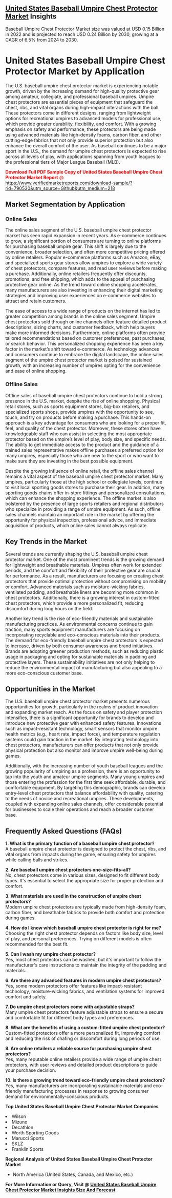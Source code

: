 <h2><a href="https://www.verifiedmarketreports.com/download-sample/?rid=790530&amp;utm_source=Github&amp;utm_medium=218" target="_blank">United States Baseball Umpire Chest Protector Market</a> Insights</h2><p>Baseball Umpire Chest Protector Market size was valued at USD 0.15 Billion in 2022 and is projected to reach USD 0.24 Billion by 2030, growing at a CAGR of 6.5% from 2024 to 2030.</p><p><h1>United States Baseball Umpire Chest Protector Market by Application</h1> <p>The U.S. baseball umpire chest protector market is experiencing notable growth, driven by the increasing demand for high-quality protective gear among amateur, collegiate, and professional baseball umpires. Umpire chest protectors are essential pieces of equipment that safeguard the chest, ribs, and vital organs during high-impact interactions with the ball. These protectors come in different designs, ranging from lightweight options for recreational umpires to advanced models for professional use, which provide greater durability, flexibility, and comfort. With a growing emphasis on safety and performance, these protectors are being made using advanced materials like high-density foams, carbon fiber, and other cutting-edge fabrics that not only provide superior protection but also enhance the overall comfort of the user. As baseball continues to be a major sport in the U.S., the demand for umpire chest protectors is expected to rise across all levels of play, with applications spanning from youth leagues to the professional tiers of Major League Baseball (MLB).</p> <p><p><span class=""><span style="color: #ff0000;"><strong>Download Full PDF Sample Copy of United States Baseball Umpire Chest Protector Market Report</strong> @ </span><a href="https://www.verifiedmarketreports.com/download-sample/?rid=790530&amp;utm_source=Github&amp;utm_medium=218" target="_blank">https://www.verifiedmarketreports.com/download-sample/?rid=790530&amp;utm_source=Github&amp;utm_medium=218</a></span></p></p> <h2>Market Segmentation by Application</h2> <h3>Online Sales</h3> <p>The online sales segment of the U.S. baseball umpire chest protector market has seen rapid expansion in recent years. As e-commerce continues to grow, a significant portion of consumers are turning to online platforms for purchasing baseball umpire gear. This shift is largely due to the convenience, broader selection, and often more competitive pricing offered by online retailers. Popular e-commerce platforms such as Amazon, eBay, and specialized sports gear stores allow umpires to explore a wide variety of chest protectors, compare features, and read user reviews before making a purchase. Additionally, online retailers frequently offer discounts, promotions, and free shipping, which adds to the appeal of purchasing protective gear online. As the trend toward online shopping accelerates, many manufacturers are also investing in enhancing their digital marketing strategies and improving user experiences on e-commerce websites to attract and retain customers.</p> <p>The ease of access to a wide range of products on the internet has led to greater competition among brands in the online sales segment. Umpire chest protectors sold through online channels often feature detailed product descriptions, sizing charts, and customer feedback, which help buyers make more informed decisions. Furthermore, online platforms often provide tailored recommendations based on customer preferences, past purchases, or search behavior. This personalized shopping experience has been a key factor in the market’s shift toward e-commerce. As technology advances and consumers continue to embrace the digital landscape, the online sales segment of the umpire chest protector market is poised for sustained growth, with an increasing number of umpires opting for the convenience and ease of online shopping.</p> <h3>Offline Sales</h3> <p>Offline sales of baseball umpire chest protectors continue to hold a strong presence in the U.S. market, despite the rise of online shopping. Physical retail stores, such as sports equipment stores, big-box retailers, and specialized sports shops, provide umpires with the opportunity to see, touch, and try on products before making a purchase. This hands-on approach is a key advantage for consumers who are looking for a proper fit, feel, and quality of the chest protector. Moreover, these stores often have knowledgeable staff who can assist in selecting the most appropriate protector based on the umpire’s level of play, body size, and specific needs. The ability to get immediate access to the product and the guidance of a trained sales representative makes offline purchases a preferred option for many umpires, especially those who are new to the sport or who want to make sure they are investing in the best possible equipment.</p> <p>Despite the growing influence of online retail, the offline sales channel remains a vital aspect of the baseball umpire chest protector market. Many umpires, particularly those at the high school or collegiate levels, continue to visit local sporting goods stores to purchase their gear. In addition, many sporting goods chains offer in-store fittings and personalized consultations, which can enhance the shopping experience. The offline market is also bolstered by the presence of large sports retailers and regional distributors who specialize in providing a range of umpire equipment. As such, offline sales channels maintain an important role in the market by offering the opportunity for physical inspection, professional advice, and immediate acquisition of products, which online sales cannot always replicate.</p> <h2>Key Trends in the Market</h2> <p>Several trends are currently shaping the U.S. baseball umpire chest protector market. One of the most prominent trends is the growing demand for lightweight and breathable materials. Umpires often work for extended periods, and the comfort and flexibility of their protective gear are crucial for performance. As a result, manufacturers are focusing on creating chest protectors that provide optimal protection without compromising on mobility or comfort. Advanced materials such as moisture-wicking fabrics, ventilated padding, and breathable liners are becoming more common in chest protectors. Additionally, there is a growing interest in custom-fitted chest protectors, which provide a more personalized fit, reducing discomfort during long hours on the field.</p> <p>Another key trend is the rise of eco-friendly materials and sustainable manufacturing practices. As environmental concerns continue to gain traction, many sports equipment manufacturers are focusing on incorporating recyclable and eco-conscious materials into their products. The demand for eco-friendly baseball umpire chest protectors is expected to increase, driven by both consumer awareness and brand initiatives. Brands are adopting greener production methods, such as reducing plastic usage in packaging and opting for sustainable materials in padding and protective layers. These sustainability initiatives are not only helping to reduce the environmental impact of manufacturing but also appealing to a more eco-conscious customer base.</p> <h2>Opportunities in the Market</h2> <p>The U.S. baseball umpire chest protector market presents numerous opportunities for growth, particularly in the realms of product innovation and expanding market reach. As the focus on safety and player protection intensifies, there is a significant opportunity for brands to develop and introduce new protective gear with enhanced safety features. Innovations such as impact-resistant technology, smart sensors that monitor umpire health metrics (e.g., heart rate, impact force), and temperature regulation systems could gain traction in the market. By integrating technology into chest protectors, manufacturers can offer products that not only provide physical protection but also monitor and improve umpire well-being during games.</p> <p>Additionally, with the increasing number of youth baseball leagues and the growing popularity of umpiring as a profession, there is an opportunity to tap into the youth and amateur umpire segments. Many young umpires and those entering the profession for the first time seek affordable, durable, and comfortable equipment. By targeting this demographic, brands can develop entry-level chest protectors that balance affordability with quality, catering to the needs of novice and recreational umpires. These developments, coupled with expanding online sales channels, offer considerable potential for businesses to scale their operations and reach a broader customer base.</p> <h2>Frequently Asked Questions (FAQs)</h2> <p><strong>1. What is the primary function of a baseball umpire chest protector?</strong><br> A baseball umpire chest protector is designed to protect the chest, ribs, and vital organs from impacts during the game, ensuring safety for umpires while calling balls and strikes.</p> <p><strong>2. Are baseball umpire chest protectors one-size-fits-all?</strong><br> No, chest protectors come in various sizes, designed to fit different body types. It's essential to select the appropriate size for proper protection and comfort.</p> <p><strong>3. What materials are used in the construction of umpire chest protectors?</strong><br> Modern umpire chest protectors are typically made from high-density foam, carbon fiber, and breathable fabrics to provide both comfort and protection during games.</p> <p><strong>4. How do I know which baseball umpire chest protector is right for me?</strong><br> Choosing the right chest protector depends on factors like body size, level of play, and personal preferences. Trying on different models is often recommended for the best fit.</p> <p><strong>5. Can I wash my umpire chest protector?</strong><br> Yes, most chest protectors can be washed, but it's important to follow the manufacturer's care instructions to maintain the integrity of the padding and materials.</p> <p><strong>6. Are there any advanced features in modern umpire chest protectors?</strong><br> Yes, some modern protectors offer features like impact-resistant technology, moisture-wicking fabrics, and ventilation systems for improved comfort and safety.</p> <p><strong>7. Do umpire chest protectors come with adjustable straps?</strong><br> Many umpire chest protectors feature adjustable straps to ensure a secure and comfortable fit for different body types and preferences.</p> <p><strong>8. What are the benefits of using a custom-fitted umpire chest protector?</strong><br> Custom-fitted protectors offer a more personalized fit, improving comfort and reducing the risk of chafing or discomfort during long periods of use.</p> <p><strong>9. Are online retailers a reliable source for purchasing umpire chest protectors?</strong><br> Yes, many reputable online retailers provide a wide range of umpire chest protectors, with user reviews and detailed product descriptions to guide your purchase decision.</p> <p><strong>10. Is there a growing trend toward eco-friendly umpire chest protectors?</strong><br> Yes, many manufacturers are incorporating sustainable materials and eco-friendly manufacturing processes in response to growing consumer demand for environmentally-conscious products.</p> </p><p><strong>Top United States Baseball Umpire Chest Protector Market Companies</strong></p><div data-test-id=""><p><li>Wilson</li><li> Mizuno</li><li> Decathlon</li><li> Worth Sporting Goods</li><li> Marucci Sports</li><li> SKLZ</li><li> Franklin Sports</li></p><div><strong>Regional Analysis of&nbsp;United States Baseball Umpire Chest Protector Market</strong></div><ul><li dir="ltr"><p dir="ltr">North America&nbsp;(United States, Canada, and Mexico, etc.)</p></li></ul><p><strong>For More Information or Query, Visit @&nbsp;</strong><strong><a href="https://www.verifiedmarketreports.com/product/baseball-umpire-chest-protector-market/?utm_source=Github&amp;utm_medium=218" target="_blank">United States Baseball Umpire Chest Protector Market Insights Size And Forecast</a></strong></p></div>
